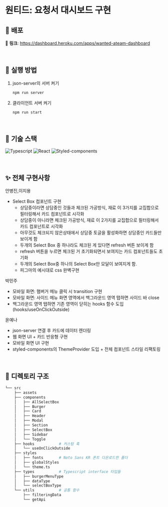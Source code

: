 <h1>원티드: 요청서 대시보드 구현</h1>

## 🎈 배포
🔗 **링크**: https://dashboard.heroku.com/apps/wanted-ateam-dashboard

<br>

## 💎 실행 방법
1. json-server의 서버 켜기
    ```bash
    npm run server
    ```
2. 클라이언트 서버 켜기
    ```bash
    npm run start
    ```

<br>

## 🧶 기술 스택
![Typescript](https://img.shields.io/badge/TypeScript-007ACC?style=for-the-badge&logo=typescript&logoColor=white)
![React](https://img.shields.io/badge/React-20232A?style=for-the-badge&logo=react&logoColor=61DAFB)
![Styled-components](https://img.shields.io/badge/styled--components-DB7093?style=for-the-badge&logo=styled-components&logoColor=white) 

<br>

## ✨ 전체 구현사항
    
안병진,이지용
    
- Select Box 컴포넌트 구현
   - 상담중이라면 상담중인 것들과 체크된 가공방식, 재료 이 3가지를 교집합으로 필터링해서 카드 컴포넌트로 시각화
   - 상담중이 아니라면 체크된 가공방식, 재료 이 2가지를 교집합으로 필터링해서 카드 컴포넌트로 시각화
   - 아무것도 체크되지 않은상태에서 상담중 토글을 활성화하면 상담중인 카드들만 보이게 함
   - 두개의 Select Box 중 하나라도 체크된 게 있다면 refresh 버튼 보이게 함
   - refresh 버튼을 누르면 체크된 거 초기화되면서 보여지는 카드 컴포넌트들도 초기화
   - 두개의 Select Box중 하나의 Select Box만 모달이 보여지게 함.
   - 피그마의 예시대로 css 완벽구현
    
박민주
   - 모바일 화면: 햄버거 메뉴 클릭 시 transition 구현
   - 모바일 화면: 사이드 메뉴 화면 영역에서 백그라운드 영역 탭하면 사이드 바 close
   - 백그라운드 영역 탭하면 기존 영역이 닫히는 hooks 함수 도입 (hooks/useOnClickOutside)
 
윤예나
   - json-server 연결 후 카드에 데이터 렌더링
   - 웹 화면 UI + 카드 반응형 구현
   - 모바일 화면 UI 구현
   - styled-components의 ThemeProvider 도입 + 전체 컴포넌트 스타일 리팩토링
    
<br>

## 🧧 디렉토리 구조

```bash
└── src
    ├── assets             
    ├── components
    │   ├── AllSelectBox     
    │   ├── Burger  
    │   ├── Card  
    │   ├── Header  
    │   ├── Modal  
    │   ├── Section  
    │   ├── SelectBox 
    │   ├── Sidebar
    │   └── Toggle       
    ├── hooks           # 커스텀 훅
    │   └── useOnClickOutside 
    ├── styles
    │   ├── fonts       # Noto Sans KR 폰트 다운로드한 폴더
    │   ├── globalStyles
    │   └── theme.ts 
    ├── types           # Typescript interface 타입들
    │   ├── burgerMenuType
    │   ├── dataType 
    │   └── selectBoxType
    └── utils           # 공통 함수
        ├── filteringData
        └── getApi
```
